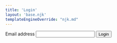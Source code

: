 ```yaml
---
title: 'Login'
layout: 'base.njk'
templateEngineOverride: "njk.md"
---
```



<!-- 0. HTML -->
<form id="form">
    <label for="input">Email address</label>
    <input id="input" type="email" />
    <button type="submit">Login</button>
</form>
<div id="result">

<!-- 1. Use loginWithMagicLink to authenticate user -->
<script>
    const form = document.querySelector('#form');
    const input = document.querySelector('#input');
    const result = document.querySelector('#result');

    async function handleLogin(event) {
        event.preventDefault();
        
        const email = input.value;

        // token w/15-minute expiration by default
        // can extend in Magic dashboard
        const token = await magic.auth.loginWithMagicLink({
            email
        });

        result.textContent = token;

        if (token) {
            window.location.href = '/profile';
        }
    }

    form.addEventListener('submit', handleLogin);
</script>

